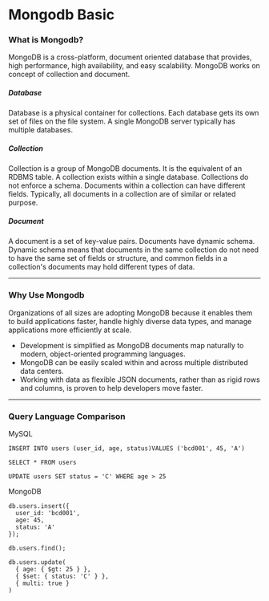 # Mongodb Basic

### What is Mongodb?

MongoDB is a cross-platform, document oriented database that provides, high performance, high availability, and easy scalability. MongoDB works on concept of collection and document.

##### Database

Database is a physical container for collections. Each database gets its own set of files on the file system. A single MongoDB server typically has multiple databases.

##### Collection

Collection is a group of MongoDB documents. It is the equivalent of an RDBMS table. A collection exists within a single database. Collections do not enforce a schema. Documents within a collection can have different fields. Typically, all documents in a collection are of similar or related purpose.

##### Document

A document is a set of key-value pairs. Documents have dynamic schema. Dynamic schema means that documents in the same collection do not need to have the same set of fields or structure, and common fields in a collection's documents may hold different types of data.

---

### Why Use Mongodb

Organizations of all sizes are adopting MongoDB because it enables them to build applications faster, handle highly diverse data types, and manage applications more efficiently at scale.

* Development is simplified as MongoDB documents map naturally to modern, object-oriented programming languages.
* MongoDB can be easily scaled within and across multiple distributed data centers.
* Working with data as flexible JSON documents, rather than as rigid rows and columns, is proven to help developers move faster.

---

### Query Language Comparison

MySQL

```
INSERT INTO users (user_id, age, status)VALUES ('bcd001', 45, 'A')

SELECT * FROM users

UPDATE users SET status = 'C' WHERE age > 25
```

MongoDB

```
db.users.insert({
  user_id: 'bcd001',
  age: 45,
  status: 'A'
});

db.users.find();

db.users.update(
  { age: { $gt: 25 } },
  { $set: { status: 'C' } },
  { multi: true }
)
```

